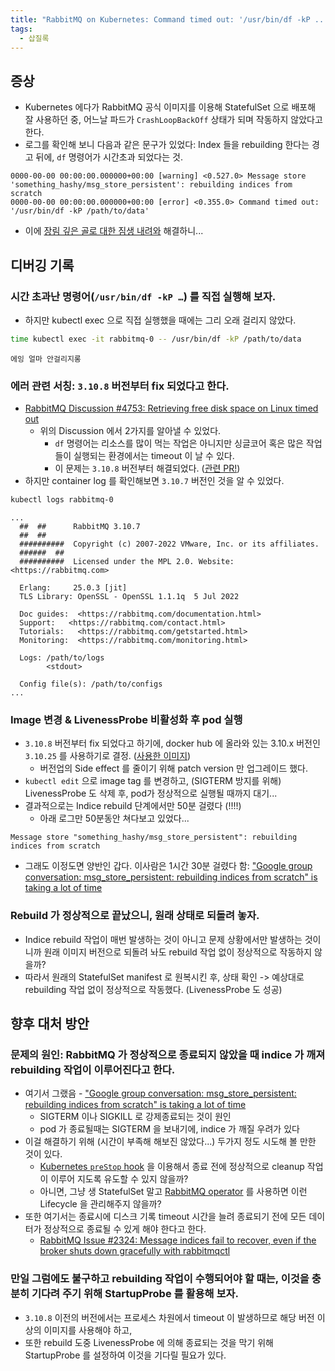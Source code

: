```yaml
---
title: "RabbitMQ on Kubernetes: Command timed out: '/usr/bin/df -kP ...' 에러 해결기"
tags:
  - 삽질록
---
```

## 증상

- Kubernetes 에다가 RabbitMQ 공식 이미지를 이용해 StatefulSet 으로 배포해 잘 사용하던 중, 어느날 파드가 `CrashLoopBackOff` 상태가 되며 작동하지 않았다고 한다.
- 로그를 확인해 보니 다음과 같은 문구가 있었다: Index 들을 rebuilding 한다는 경고 뒤에, `df` 명령어가 시간초과 되었다는 것.

```
0000-00-00 00:00:00.000000+00:00 [warning] <0.527.0> Message store 'something_hashy/msg_store_persistent': rebuilding indices from scratch
0000-00-00 00:00:00.000000+00:00 [error] <0.355.0> Command timed out: '/usr/bin/df -kP /path/to/data'
```

- 이에 [장림 깊은 골로 대한 짐생 내려와](https://namu.wiki/w/%ED%86%A0%EB%81%BC%EC%A0%84) 해결하니...

## 디버깅 기록

### 시간 초과난 명령어(`/usr/bin/df -kP …`) 를 직접 실행해 보자.

- 하지만 kubectl exec 으로 직접 실행했을 때에는 그리 오래 걸리지 않았다.

```bash
time kubectl exec -it rabbitmq-0 -- /usr/bin/df -kP /path/to/data
```

```
에잉 얼마 안걸리지롱
```

### 에러 관련 서칭: `3.10.8` 버전부터 fix 되었다고 한다.

- [RabbitMQ Discussion #4753: Retrieving free disk space on Linux timed out](https://github.com/rabbitmq/rabbitmq-server/discussions/4753)
	- 위의 Discussion 에서 2가지를 알아낼 수 있었다.
		- `df` 명령어는 리소스를 많이 먹는 작업은 아니지만 싱글코어 혹은 많은 작업들이 실행되는 환경에서는 timeout 이 날 수 있다.
		- 이 문제는 `3.10.8` 버전부터 해결되었다. ([관련 PR!](https://github.com/rabbitmq/rabbitmq-server/pull/5726))
- 하지만 container log 를 확인해보면 `3.10.7` 버전인 것을 알 수 있었다.

```bash
kubectl logs rabbitmq-0
```

```
...
  ##  ##	  RabbitMQ 3.10.7
  ##  ##
  ##########  Copyright (c) 2007-2022 VMware, Inc. or its affiliates.
  ######  ##
  ##########  Licensed under the MPL 2.0. Website: <https://rabbitmq.com>

  Erlang:	  25.0.3 [jit]
  TLS Library: OpenSSL - OpenSSL 1.1.1q  5 Jul 2022

  Doc guides:  <https://rabbitmq.com/documentation.html>
  Support:	 <https://rabbitmq.com/contact.html>
  Tutorials:   <https://rabbitmq.com/getstarted.html>
  Monitoring:  <https://rabbitmq.com/monitoring.html>
	
  Logs: /path/to/logs
		<stdout>

  Config file(s): /path/to/configs
...
```

### Image 변경 & LivenessProbe 비활성화 후 pod 실행

- `3.10.8` 버전부터 fix 되었다고 하기에, docker hub 에 올라와 있는 3.10.x 버전인 `3.10.25` 를 사용하기로 결정. ([사용한 이미지](https://hub.docker.com/layers/library/rabbitmq/3.10.25-management/images/sha256-0eb3250acd419f41c6bef4aaad09de73ef4d8afa4bf512368d523c8ae10a5a41?context=explore))
	- 버전업의 Side effect 를 줄이기 위해 patch version 만 업그레이드 했다.
- `kubectl edit` 으로 image tag 를 변경하고, (SIGTERM 방지를 위해) LivenessProbe 도 삭제 후, pod가 정상적으로 실행될 때까지 대기...
- 결과적으로는 Indice rebuild 단계에서만 50분 걸렸다 (!!!!)
	- 아래 로그만 50분동안 쳐다보고 있었다...

```
Message store "something_hashy/msg_store_persistent": rebuilding indices from scratch
```

- 그래도 이정도면 양반인 갑다. 이사람은 1시간 30분 걸렸다 함: ["Google group conversation: msg_store_persistent: rebuilding indices from scratch" is taking a lot of time](https://groups.google.com/g/rabbitmq-users/c/pi-soX7j5EU/m/ASX5svqyUIgJ)

### Rebuild 가 정상적으로 끝났으니, 원래 상태로 되돌려 놓자.

- Indice rebuild 작업이 매번 발생하는 것이 아니고 문제 상황에서만 발생하는 것이니까 원래 이미지 버전으로 되돌려 놔도 rebuild 작업 없이 정상적으로 작동하지 않을까?
- 따라서 원래의 StatefulSet manifest 로 원복시킨 후, 상태 확인 -> 예상대로 rebuilding 작업 없이 정상적으로 작동했다. (LivenessProbe 도 성공)

## 향후 대처 방안

### 문제의 원인: RabbitMQ 가 정상적으로 종료되지 않았을 때 indice 가 깨져 rebuilding 작업이 이루어진다고 한다.

- 여기서 그랬음 - ["Google group conversation: msg_store_persistent: rebuilding indices from scratch" is taking a lot of time](https://groups.google.com/g/rabbitmq-users/c/pi-soX7j5EU/m/ehPgSkJPOcoJ)
	- SIGTERM 이나 SIGKILL 로 강제종료되는 것이 원인
	- pod 가 종료될때는 SIGTERM 을 보내기에, indice 가 깨질 우려가 있다
- 이걸 해결하기 위해 (시간이 부족해 해보진 않았다...) 두가지 정도 시도해 볼 만한 것이 있다.
	- [Kubernetes `preStop` hook](https://kubernetes.io/docs/concepts/containers/container-lifecycle-hooks/) 을 이용해서 종료 전에 정상적으로 cleanup 작업이 이루어 지도록 유도할 수 있지 않을까?
	- 아니면, 그냥 생 StatefulSet 말고 [RabbitMQ operator](https://www.rabbitmq.com/kubernetes/operator/operator-overview.html) 를 사용하면 이런 Lifecycle 을 관리해주지 않을까?
- 또한 여기서는 종료시에 디스크 기록 timeout 시간을 늘려 종료되기 전에 모든 데이터가 정상적으로 종료될 수 있게 해야 한다고 한다.
	- [RabbitMQ Issue #2324: Message indices fail to recover, even if the broker shuts down gracefully with rabbitmqctl](https://github.com/rabbitmq/rabbitmq-server/issues/2324#issuecomment-618912864)

### 만일 그럼에도 불구하고 rebuilding 작업이 수행되어야 할 때는, 이것을 충분히 기다려 주기 위해 StartupProbe 를 활용해 보자.

- `3.10.8` 이전의 버전에서는 프로세스 차원에서 timeout 이 발생하므로 해당 버전 이상의 이미지를 사용해야 하고,
- 또한 rebuild 도중 LivenessProbe 에 의해 종료되는 것을 막기 위해 StartupProbe 를 설정하여 이것을 기다릴 필요가 있다.